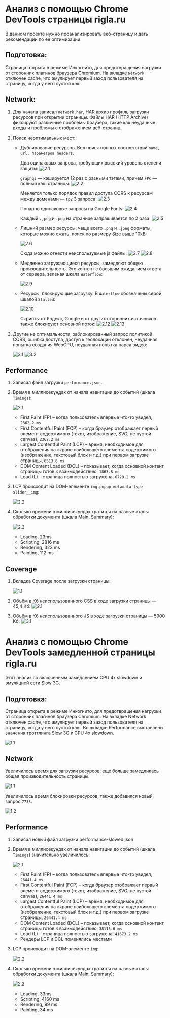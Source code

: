 # Анализ с помощью Chrome DevTools страницы rigla.ru

В данном проекте нужно проанализировать веб-страницу и дать рекомендации по ее оптимизации.

## Подготовка:

Страница открыта в режиме Инкогнито, для предотвращения нагрузки от сторонних плагинов браузера Chromium. На вкладке `Network` отключен cache, что эмулирует первый заход пользователя на страницу, когда у него пустой кэш.

## Network:

1. Для начала записал `network.har`, HAR архив профиль загрузки ресурсов при открытии страницы. Файлы HAR (HTTP Archive) фиксируют различные проблемы браузера, такие как неудачные входы и проблемы с отображением веб-страниц.

2. Поиск неоптимальных мест:

   - Дублирование ресурсов. Вел поиск полных соответствий `name, url, параметров headers`.

     Два одинаковых запроса, требующих высокий уровень степени защиты:
     ![2.1](./img/normal/duplicate-1.png)

     `graphql` — кэшируется 12 раз с разными тэгами, причем `FPC` — полный кэш страницы:
     ![2.2](./img/normal/duplicate-2.png)

     Меняется только порядок правил доступа CORS к ресурсам между доменами — `tp2` 3 запроса:
     ![2.3](./img/normal/duplicate-3.png)

     Попарно одинаковые запросы на Google Fonts:
     ![2.4](./img/normal/duplicate-4.png)

     Каждый `.jpeg` и `.png` на странице запрашивается по 2 раза:
     ![2.5](./img/normal/duplicate-5.png)

   - Лишний размер ресурсы, чаще всего `.png` и `.jpeg` форматы, которые можно сжать, поиск по размеру Size выше 10kB:

     ![2.6](./img/normal/size-1.png)

     Сюда можно отнести неиспользуемые js файлы:
     ![2.7](./img/normal/size-2.png)
     ![2.8](./img/normal/size-3.png)

   - Медленно загружающиеся ресурсы, замедляют общую производительность. Это контент с большим ожиданием ответа от сервера, зеленая шкала `Waterflow`:

     ![2.9](./img/normal/slow-1.png)

   - Ресурсы, блокирующие загрузку. В `Waterflow` обозначены серой шкалой `Stalled`:

     ![2.10](./img/normal/block-1.png)

     Скрипты от Яндекс, Google и от других сторонних источников также блокируют основной поток:
     ![2.12](./img/normal/block-2.png)
     ![2.13](./img/normal/block-3.png)

3. Другие не оптимальности, заблокированный запрос политикой CORS, ошибка доступа, доступ к геолокации отклонен, неудачная попытка создания WebGPU, неудачная попытка парса видео:

   ![3.1](./img/normal/other-1.png)
   ![3.2](./img/normal/other-2.png)

## Performance

1. Записал файл загрузки `performance.json`.

2. Время в миллисекундах от начала навигации до событий (шкала `Timings`):

   ![2.1](./img/normal/performance-1.png)

   - First Paint (FP) – когда пользователь впервые что-то увидел, `2362.2 ms`
   - First Contentful Paint (FCP) – когда браузер отображает первый элемент содержимого (текст, изображение, SVG, не пустой canvas), `2362.2 ms`
   - Largest Contentful Paint (LCP) – время, необходимое для отображения на экране наибольшего элемента содержимого (изображение, текстовый блок и т.д.) при первом загрузке страницы, `6513.6 ms`
   - DOM Content Loaded (DCL) – показывает, когда основной контент страницы готов к взаимодействию, `1863.8 ms`
   - Load (L) – страница полностью загружена, `6720.2 ms`

3. LCP происходит на DOM-элементе `img.popup-metadata-type-slider__img`:

   ![2.2](./img/normal/performance-2.png)

4. Сколько времени в миллисекундах тратится на разные этапы обработки документа (шкала Main, Summary):

   ![2.3](./img/normal/performance-3.png)

   - Loading, 23ms
   - Scripting, 2816 ms
   - Rendering, 323 ms
   - Painting, 112 ms

## Coverage

1. Вкладка Coverage после загрузки страницы:

   ![1.1](./img/normal/coverage-1.png)

2. Объём в Кб неиспользованного CSS в ходе загрузки страницы — 45,4 Кб:
   ![2.1](./img/normal/coverage-2.png)

3. Объём в Кб неиспользованного JS в ходе загрузки страницы — 5900 Кб:
   ![3.1](./img/normal/coverage-3.png)

# Анализ с помощью Chrome DevTools замедленной страницы rigla.ru

Этот анализ со включенным замедлением CPU 4x slowdown и эмуляцией сети Slow 3G.

## Подготовка:

Страница открыта в режиме Инкогнито, для предотвращения нагрузки от сторонних плагинов браузера Chromium. На вкладке Network отключен cache, что эмулирует первый заход пользователя на страницу, когда у него пустой кэш. Во вкладке Performance выставлены значения троттлинга Slow 3G и CPU 4x slowdown.

![1.1](./img/with-throttling/settings.png)

## Network

Увеличилось время для загрузки ресурсов, еще больше замедлилась общая производительность страницы.

![1.1](./img/with-throttling/network-slowed.png)

Увеличилось время блокировки ресурсов, также добавился новый запрос `7733`.

![1.2](./img/with-throttling/network-slowed-2.png)

## Performance

1. Записал новый файл загрузки performance-slowed.json

2. Время в миллисекундах от начала навигации до событий (шкала `Timings`) значительно увеличилось:

   ![2.1](./img/with-throttling/performance-1.png)

   - First Paint (FP) – когда пользователь впервые что-то увидел, `26441.4 ms`
   - First Contentful Paint (FCP) – когда браузер отображает первый элемент содержимого (текст, изображение, SVG, не пустой canvas), `26441.4 ms`
   - Largest Contentful Paint (LCP) – время, необходимое для отображения на экране наибольшего элемента содержимого (изображение, текстовый блок и т.д.) при первом загрузке страницы, `26441.4 ms`
   - DOM Content Loaded (DCL) – показывает, когда основной контент страницы готов к взаимодействию, `38115.6 ms`
   - Load (L) – страница полностью загружена, `41673.2 ms`

   * Рендеры LCP и DCL поменялись местами

3. LCP происходит на DOM-элементе `img`:

   ![2.2](./img/with-throttling/performance-2.png)

4. Сколько времени в миллисекундах тратится на разные этапы обработки документа (шкала Main, Summary):

   ![2.3](./img/with-throttling/performance-3.png)

   - Loading, 33ms
   - Scripting, 4160 ms
   - Rendering, 99 ms
   - Painting, 34 ms
